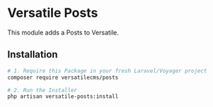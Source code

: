 # Versatile Posts

This module adds a Posts to Versatile.

## Installation

```bash
# 1. Require this Package in your fresh Laravel/Voyager project
composer require versatilecms/posts

# 2. Run the Installer
php artisan versatile-posts:install
```
